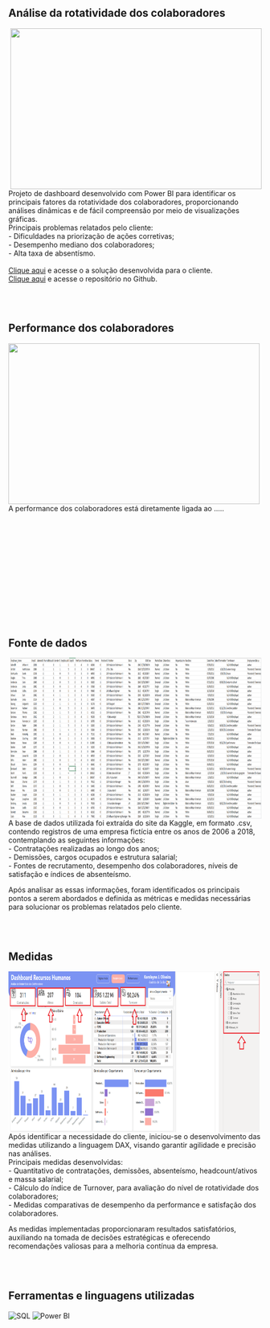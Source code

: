 ## Análise da rotatividade dos colaboradores
<img align="right" width="500" height="320" src="https://github.com/user-attachments/assets/26cf9e94-b4a0-4bb4-adda-5a7469fa00a6">
Projeto de dashboard desenvolvido com Power BI para identificar os principais fatores da rotatividade dos colaboradores, proporcionando análises dinâmicas e de fácil compreensão por meio de visualizações gráficas.<br>
Principais problemas relatados pelo cliente:<br>
- Dificuldades na priorização de ações corretivas;<br>
- Desempenho mediano dos colaboradores;<br>
- Alta taxa de absentísmo.<br>
<br>
<a href="" target="_blank">Clique aqui</a> e acesse o a solução desenvolvida para o cliente.
<br>
<a href="https://github.com/KarolayneJOliveira/Portfolio_RH" target="_blank">Clique aqui</a> e acesse o repositório no Github.


<br><br>

## Performance dos colaboradores
<img align="left" width="500" height="320" src="https://github.com/user-attachments/assets/cb50205f-adb9-48d8-953f-16fb777b13bc">
A performance dos colaboradores está diretamente ligada ao .....


<br><br><br><br><br><br><br><br><br><br><br><br>





## Fonte de dados 
<img align="right" width="500" height="320" src="https://github.com/KarolayneJOliveira/Portfolio_RH/blob/main/Design/Base%20de%20dados%20Excel.png?raw=true">
A base de dados utilizada foi extraída do site da Kaggle, em formato .csv, contendo registros de uma empresa fictícia entre os anos de 2006 a 2018, contemplando as seguintes informações:<br>
- Contratações realizadas ao longo dos anos;<br>
- Demissões, cargos ocupados e estrutura salarial;<br>
- Fontes de recrutamento, desempenho dos colaboradores, níveis de satisfação e índices de absenteísmo.<br>

Após analisar as essas informações, foram identificados os principais pontos a serem abordados e definida as métricas e medidas necessárias para solucionar os problemas relatados pelo cliente. 

<br><br>


## Medidas
<img align="left" width="500" height="320" src="https://github.com/KarolayneJOliveira/Portfolio_RH/blob/main/Design/Medidas.png?raw=true">
Após identificar a necessidade do cliente, iniciou-se o desenvolvimento das medidas utilizando a linguagem DAX, visando garantir agilidade e precisão nas análises.<br>
Principais medidas desenvolvidas:<br>
 - Quantitativo de contratações, demissões, absenteísmo, headcount/ativos e massa salarial;<br>
 - Cálculo do índice de Turnover, para avaliação do nível de rotatividade dos colaboradores;<br>
 - Medidas comparativas de desempenho da performance e satisfação dos colaboradores.<br>
 
As medidas implementadas proporcionaram resultados satisfatórios, auxiliando na tomada de decisões estratégicas e oferecendo recomendações valiosas para a melhoria contínua da empresa.

<br><br>

## Ferramentas e linguagens utilizadas
<div style="display: inline_block">
    <img align="center" alt="SQL" height="40" width="40" src="https://github.com/KarolayneJOliveira/Portfolio/blob/main/linguagens/sql.png?raw=true">
    <img align="center" alt="Power BI" height="40" width="40" src="https://github.com/KarolayneJOliveira/Portfolio/blob/main/linguagens/power%20bi.png?raw=true">
</div>
